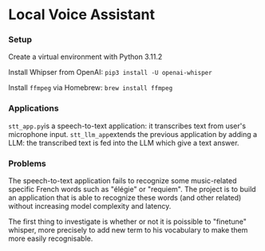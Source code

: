 # Local Voice Assistant

### Setup

Create a virtual environment with Python 3.11.2

Install Whipser from OpenAI:
`pip3 install -U openai-whisper`

Install `ffmpeg` via Homebrew:
`brew install ffmpeg`

### Applications

`stt_app.py`is a speech-to-text application: it transcribes text from user's microphone input.
`stt_llm_app`extends the previous application by adding a LLM: the transcribed text is fed into the LLM which give a text answer.

### Problems

The speech-to-text application fails to recognize some music-related specific French words such as "élégie" or "requiem". The project is to build an application that is able to recognize these words (and other related) without increasing model complexity and latency.

The first thing to investigate is whether or not it is poissible to "finetune" whisper, more precisely to add new term to his vocabulary to make them more easily recognisable.


